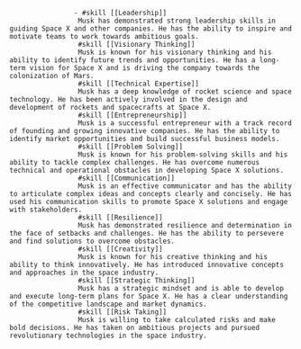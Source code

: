 					- #skill [[Leadership]]
					 Musk has demonstrated strong leadership skills in guiding Space X and other companies. He has the ability to inspire and motivate teams to work towards ambitious goals.
					 #skill [[Visionary Thinking]]
					 Musk is known for his visionary thinking and his ability to identify future trends and opportunities. He has a long-term vision for Space X and is driving the company towards the colonization of Mars.
					 #skill [[Technical Expertise]]
					 Musk has a deep knowledge of rocket science and space technology. He has been actively involved in the design and development of rockets and spacecrafts at Space X.
					 #skill [[Entrepreneurship]]
					 Musk is a successful entrepreneur with a track record of founding and growing innovative companies. He has the ability to identify market opportunities and build successful business models.
					 #skill [[Problem Solving]]
					 Musk is known for his problem-solving skills and his ability to tackle complex challenges. He has overcome numerous technical and operational obstacles in developing Space X solutions.
					 #skill [[Communication]]
					 Musk is an effective communicator and has the ability to articulate complex ideas and concepts clearly and concisely. He has used his communication skills to promote Space X solutions and engage with stakeholders.
					 #skill [[Resilience]]
					 Musk has demonstrated resilience and determination in the face of setbacks and challenges. He has the ability to persevere and find solutions to overcome obstacles.
					 #skill [[Creativity]]
					 Musk is known for his creative thinking and his ability to think innovatively. He has introduced innovative concepts and approaches in the space industry.
					 #skill [[Strategic Thinking]]
					 Musk has a strategic mindset and is able to develop and execute long-term plans for Space X. He has a clear understanding of the competitive landscape and market dynamics.
					 #skill [[Risk Taking]]
					 Musk is willing to take calculated risks and make bold decisions. He has taken on ambitious projects and pursued revolutionary technologies in the space industry.



